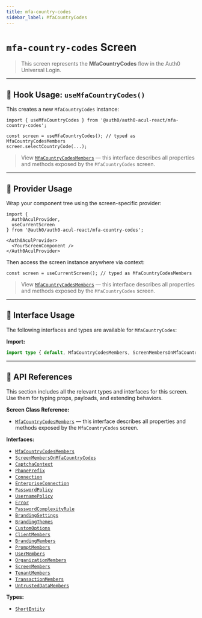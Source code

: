 ```yaml
---
title: mfa-country-codes
sidebar_label: MfaCountryCodes
---
```


# `mfa-country-codes` Screen

> This screen represents the **MfaCountryCodes** flow in the Auth0 Universal Login.

---

## 🔹 Hook Usage: `useMfaCountryCodes()`

This creates a new `MfaCountryCodes` instance:

```tsx
import { useMfaCountryCodes } from '@auth0/auth0-acul-react/mfa-country-codes';

const screen = useMfaCountryCodes(); // typed as MfaCountryCodesMembers
screen.selectCountryCode(...);
```

> View [`MfaCountryCodesMembers`](https://auth0.github.io/universal-login/interfaces/Classes.MfaCountryCodesMembers.html) — this interface describes all properties and methods exposed by the `MfaCountryCodes` screen.

---

## 🔹 Provider Usage

Wrap your component tree using the screen-specific provider:

```tsx
import {
  Auth0AculProvider,
  useCurrentScreen
} from '@auth0/auth0-acul-react/mfa-country-codes';

<Auth0AculProvider>
  <YourScreenComponent />
</Auth0AculProvider>
```

Then access the screen instance anywhere via context:

```tsx
const screen = useCurrentScreen(); // typed as MfaCountryCodesMembers
```

> View [`MfaCountryCodesMembers`](https://auth0.github.io/universal-login/interfaces/Classes.MfaCountryCodesMembers.html) — this interface describes all properties and methods exposed by the `MfaCountryCodes` screen.

---

## 🔹 Interface Usage

The following interfaces and types are available for `MfaCountryCodes`:

**Import:**

```ts
import type { default, MfaCountryCodesMembers, ScreenMembersOnMfaCountryCodes, CaptchaContext, PhonePrefix, Connection, EnterpriseConnection, PasswordPolicy, UsernamePolicy, Error, PasswordComplexityRule, BrandingSettings, BrandingThemes, CustomOptions, ShortEntity, ClientMembers, BrandingMembers, PromptMembers, UserMembers, OrganizationMembers, ScreenMembers, TenantMembers, TransactionMembers, UntrustedDataMembers } from '@auth0/auth0-acul-react/mfa-country-codes';
```

---

## 🔸 API References

This section includes all the relevant types and interfaces for this screen. Use them for typing props, payloads, and extending behaviors.

**Screen Class Reference:**  
- [`MfaCountryCodesMembers`](https://auth0.github.io/universal-login/interfaces/Classes.MfaCountryCodesMembers.html) — this interface describes all properties and methods exposed by the `MfaCountryCodes` screen.

**Interfaces:**
- [`MfaCountryCodesMembers`](https://auth0.github.io/universal-login/interfaces/Classes.MfaCountryCodesMembers.html)
- [`ScreenMembersOnMfaCountryCodes`](https://auth0.github.io/universal-login/interfaces/Classes.ScreenMembersOnMfaCountryCodes.html)
- [`CaptchaContext`](https://auth0.github.io/universal-login/interfaces/Classes.CaptchaContext.html)
- [`PhonePrefix`](https://auth0.github.io/universal-login/interfaces/Classes.PhonePrefix.html)
- [`Connection`](https://auth0.github.io/universal-login/interfaces/Classes.Connection.html)
- [`EnterpriseConnection`](https://auth0.github.io/universal-login/interfaces/Classes.EnterpriseConnection.html)
- [`PasswordPolicy`](https://auth0.github.io/universal-login/interfaces/Classes.PasswordPolicy.html)
- [`UsernamePolicy`](https://auth0.github.io/universal-login/interfaces/Classes.UsernamePolicy.html)
- [`Error`](https://auth0.github.io/universal-login/interfaces/Classes.Error.html)
- [`PasswordComplexityRule`](https://auth0.github.io/universal-login/interfaces/Classes.PasswordComplexityRule.html)
- [`BrandingSettings`](https://auth0.github.io/universal-login/interfaces/Classes.BrandingSettings.html)
- [`BrandingThemes`](https://auth0.github.io/universal-login/interfaces/Classes.BrandingThemes.html)
- [`CustomOptions`](https://auth0.github.io/universal-login/interfaces/Classes.CustomOptions.html)
- [`ClientMembers`](https://auth0.github.io/universal-login/interfaces/Classes.ClientMembers.html)
- [`BrandingMembers`](https://auth0.github.io/universal-login/interfaces/Classes.BrandingMembers.html)
- [`PromptMembers`](https://auth0.github.io/universal-login/interfaces/Classes.PromptMembers.html)
- [`UserMembers`](https://auth0.github.io/universal-login/interfaces/Classes.UserMembers.html)
- [`OrganizationMembers`](https://auth0.github.io/universal-login/interfaces/Classes.OrganizationMembers.html)
- [`ScreenMembers`](https://auth0.github.io/universal-login/interfaces/Classes.ScreenMembers.html)
- [`TenantMembers`](https://auth0.github.io/universal-login/interfaces/Classes.TenantMembers.html)
- [`TransactionMembers`](https://auth0.github.io/universal-login/interfaces/Classes.TransactionMembers.html)
- [`UntrustedDataMembers`](https://auth0.github.io/universal-login/interfaces/Classes.UntrustedDataMembers.html)


**Types:**
- [`ShortEntity`](https://auth0.github.io/universal-login/types/Classes.ShortEntity.html)
